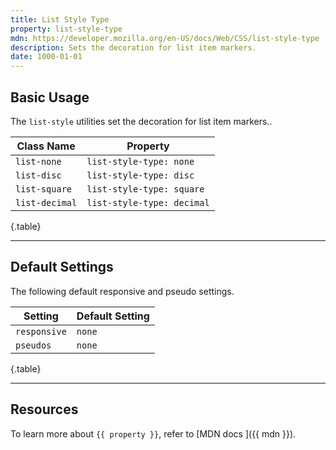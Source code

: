 ```yaml
---
title: List Style Type
property: list-style-type
mdn: https://developer.mozilla.org/en-US/docs/Web/CSS/list-style-type
description: Sets the decoration for list item markers.
date: 1000-01-01
---
```


## Basic Usage

The `list-style` utilities set the decoration for list item markers..

| Class Name     | Property                   |
| -------------- | -------------------------- |
| `list-none`    | `list-style-type: none`    |
| `list-disc`    | `list-style-type: disc`    |
| `list-square`  | `list-style-type: square`  |
| `list-decimal` | `list-style-type: decimal` |

{.table}

---

## Default Settings

The following default responsive and pseudo settings.

| Setting      | Default Setting |
| ------------ | --------------- |
| `responsive` | `none`          |
| `pseudos`    | `none`          |

{.table}

---

## Resources

To learn more about `{{ property }}`, refer to [MDN docs <i class="far fa-external-link ml-6"></i>]({{ mdn }}).
